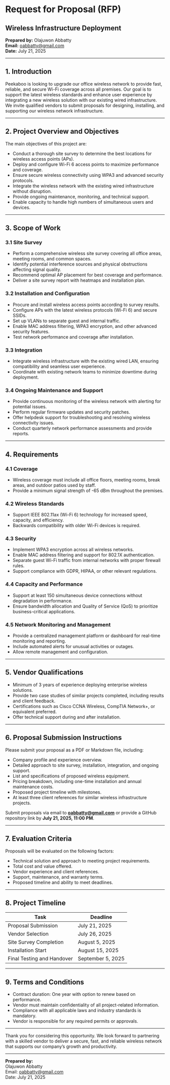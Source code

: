 # Request for Proposal (RFP)  
## Wireless Infrastructure Deployment  
**Prepared by:** Olajuwon Abbatty  
**Email:** oabbatty@gmail.com  
**Date:** July 21, 2025  

---

## 1. Introduction  
Peekaboo is looking to upgrade our office wireless network to provide fast, reliable, and secure Wi-Fi coverage across all premises. Our goal is to support the latest wireless standards and enhance user experience by integrating a new wireless solution with our existing wired infrastructure. We invite qualified vendors to submit proposals for designing, installing, and supporting our wireless network infrastructure.

---

## 2. Project Overview and Objectives  

The main objectives of this project are:  
- Conduct a thorough site survey to determine the best locations for wireless access points (APs).  
- Deploy and configure Wi-Fi 6 access points to maximize performance and coverage.  
- Ensure secure wireless connectivity using WPA3 and advanced security protocols.  
- Integrate the wireless network with the existing wired infrastructure without disruption.  
- Provide ongoing maintenance, monitoring, and technical support.  
- Enable capacity to handle high numbers of simultaneous users and devices.  

---

## 3. Scope of Work  

### 3.1 Site Survey  
- Perform a comprehensive wireless site survey covering all office areas, meeting rooms, and common spaces.  
- Identify potential interference sources and physical obstructions affecting signal quality.  
- Recommend optimal AP placement for best coverage and performance.  
- Deliver a site survey report with heatmaps and installation plan.

### 3.2 Installation and Configuration  
- Procure and install wireless access points according to survey results.  
- Configure APs with the latest wireless protocols (Wi-Fi 6) and secure SSIDs.  
- Set up VLANs to separate guest and internal traffic.  
- Enable MAC address filtering, WPA3 encryption, and other advanced security features.  
- Test network performance and coverage after installation.

### 3.3 Integration  
- Integrate wireless infrastructure with the existing wired LAN, ensuring compatibility and seamless user experience.  
- Coordinate with existing network teams to minimize downtime during deployment.

### 3.4 Ongoing Maintenance and Support  
- Provide continuous monitoring of the wireless network with alerting for potential issues.  
- Perform regular firmware updates and security patches.  
- Offer helpdesk support for troubleshooting and resolving wireless connectivity issues.  
- Conduct quarterly network performance assessments and provide reports.

---

## 4. Requirements  

### 4.1 Coverage  
- Wireless coverage must include all office floors, meeting rooms, break areas, and outdoor patios used by staff.  
- Provide a minimum signal strength of -65 dBm throughout the premises.

### 4.2 Wireless Standards  
- Support IEEE 802.11ax (Wi-Fi 6) technology for increased speed, capacity, and efficiency.  
- Backwards compatibility with older Wi-Fi devices is required.

### 4.3 Security  
- Implement WPA3 encryption across all wireless networks.  
- Enable MAC address filtering and support for 802.1X authentication.  
- Separate guest Wi-Fi traffic from internal networks with proper firewall rules.  
- Support compliance with GDPR, HIPAA, or other relevant regulations.

### 4.4 Capacity and Performance  
- Support at least 150 simultaneous device connections without degradation in performance.  
- Ensure bandwidth allocation and Quality of Service (QoS) to prioritize business-critical applications.

### 4.5 Network Monitoring and Management  
- Provide a centralized management platform or dashboard for real-time monitoring and reporting.  
- Include automated alerts for unusual activities or outages.  
- Allow remote management and configuration.

---

## 5. Vendor Qualifications  

- Minimum of 3 years of experience deploying enterprise wireless solutions.  
- Provide two case studies of similar projects completed, including results and client feedback.  
- Certifications such as Cisco CCNA Wireless, CompTIA Network+, or equivalent preferred.  
- Offer technical support during and after installation.

---

## 6. Proposal Submission Instructions  

Please submit your proposal as a PDF or Markdown file, including:  
- Company profile and experience overview.  
- Detailed approach to site survey, installation, integration, and ongoing support.  
- List and specifications of proposed wireless equipment.  
- Pricing breakdown, including one-time installation and annual maintenance costs.  
- Proposed project timeline with milestones.  
- At least three client references for similar wireless infrastructure projects.  

Submit proposals via email to **oabbatty@gmail.com** or provide a GitHub repository link by **July 21, 2025, 11:00 PM**.

---

## 7. Evaluation Criteria  

Proposals will be evaluated on the following factors:  
- Technical solution and approach to meeting project requirements.  
- Total cost and value offered.  
- Vendor experience and client references.  
- Support, maintenance, and warranty terms.  
- Proposed timeline and ability to meet deadlines.

---

## 8. Project Timeline  

| Task                      | Deadline          |  
|---------------------------|-------------------|  
| Proposal Submission       | July 21, 2025     |  
| Vendor Selection          | July 26, 2025     |  
| Site Survey Completion    | August 5, 2025    |  
| Installation Start       | August 15, 2025   |  
| Final Testing and Handover| September 5, 2025 |  

---

## 9. Terms and Conditions  

- Contract duration: One year with option to renew based on performance.  
- Vendor must maintain confidentiality of all project-related information.  
- Compliance with all applicable laws and industry standards is mandatory.  
- Vendor is responsible for any required permits or approvals.

---

Thank you for considering this opportunity. We look forward to partnering with a skilled vendor to deliver a secure, fast, and reliable wireless network that supports our company’s growth and productivity.

---

**Prepared by:**  
Olajuwon Abbatty  
Email: oabbatty@gmail.com  
Date: July 21, 2025
